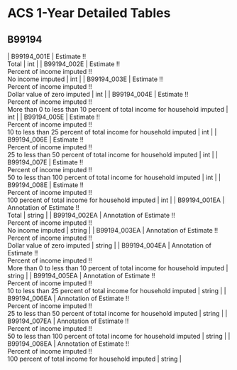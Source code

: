 # ACS 1-Year Detailed Tables

## B99194

| B99194_001E | Estimate !!<br>Total | int |
| B99194_002E | Estimate !!<br>Percent of income imputed !!<br>No income imputed | int |
| B99194_003E | Estimate !!<br>Percent of income imputed !!<br>Dollar value of zero imputed | int |
| B99194_004E | Estimate !!<br>Percent of income imputed !!<br>More than 0 to less than 10 percent of total income for household imputed | int |
| B99194_005E | Estimate !!<br>Percent of income imputed !!<br>10 to less than 25 percent of total income for household imputed | int |
| B99194_006E | Estimate !!<br>Percent of income imputed !!<br>25 to less than 50 percent of total income for household imputed | int |
| B99194_007E | Estimate !!<br>Percent of income imputed !!<br>50 to less than 100 percent of total income for household imputed | int |
| B99194_008E | Estimate !!<br>Percent of income imputed !!<br>100 percent of total income for household imputed | int |
| B99194_001EA | Annotation of Estimate !!<br>Total | string |
| B99194_002EA | Annotation of Estimate !!<br>Percent of income imputed !!<br>No income imputed | string |
| B99194_003EA | Annotation of Estimate !!<br>Percent of income imputed !!<br>Dollar value of zero imputed | string |
| B99194_004EA | Annotation of Estimate !!<br>Percent of income imputed !!<br>More than 0 to less than 10 percent of total income for household imputed | string |
| B99194_005EA | Annotation of Estimate !!<br>Percent of income imputed !!<br>10 to less than 25 percent of total income for household imputed | string |
| B99194_006EA | Annotation of Estimate !!<br>Percent of income imputed !!<br>25 to less than 50 percent of total income for household imputed | string |
| B99194_007EA | Annotation of Estimate !!<br>Percent of income imputed !!<br>50 to less than 100 percent of total income for household imputed | string |
| B99194_008EA | Annotation of Estimate !!<br>Percent of income imputed !!<br>100 percent of total income for household imputed | string |

